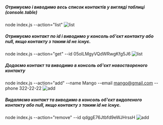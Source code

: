 ##### Отримуємо і виводимо весь список контактів у вигляді таблиці (console.table)

node index.js --action="list" 
![list](https://i.ibb.co/x8D5xmZ/list.png)

##### Отримуємо контакт по id і виводимо у консоль об'єкт контакту або null, якщо контакту з таким id не існує.

node index.js --action="get" --id 05olLMgyVQdWRwgKfg5J6 
![list](https://i.ibb.co/5xVq1kq/get.png)

##### Додаємо контакт та виводимо в консоль об'єкт новоствореного контакту

node index.js --action="add" --name Mango --email mango@gmail.com --phone 322-22-22 
![add](https://i.ibb.co/M8pPFr1/add.png)

##### Видаляємо контакт та виводимо в консоль об'єкт видаленого контакту або null, якщо контакту з таким id не існує.

node index.js --action="remove" --id qdggE76Jtbfd9eWJHrssH 
![add](https://i.ibb.co/zxp9wKD/remove.png)
